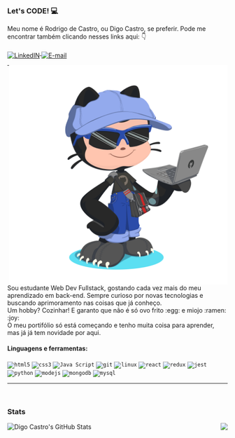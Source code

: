 ### Let's CODE! :computer:

Meu nome é Rodrigo de Castro, ou Digo Castro, se preferir.
Pode me encontrar também clicando nesses links aqui: :point_down:
<p align="left">
<a target="_blank" href="https://www.linkedin.com/in/dev-rodrigocastro/">
  <img align="middle" alt="LinkedIN" width="38px" src="https://image.flaticon.com/icons/svg/1384/1384014.svg" />
</a>
<a target="_blank" href="mailto:dygo.castro@gmail.com">
  <img align="middle" alt="E-mail" width="38px" src="https://image.flaticon.com/icons/svg/95/95627.svg" />
</a>
</p>
  <img align="right" alt="my octocat" width="500px" src="https://github.com/Digo-Castro/Digo-Castro/blob/main/digo-castro-octocat.png" />
</p>
<hr>
Sou estudante Web Dev Fullstack, gostando cada vez mais do meu aprendizado em back-end. Sempre curioso por novas tecnologias e buscando aprimoramento nas coisas que já conheço.
<br>
Um hobby? Cozinhar! E garanto que não é só ovo frito :egg: e miojo :ramen: :joy:
<br>
O meu portifólio só está começando e tenho muita coisa para aprender, mas já já tem novidade por aqui.<br>

#### Linguagens e ferramentas:

<code><img height="38" src="https://pics.freeicons.io/uploads/icons/png/14072054271548141949-512.png" alt="html5"/></code>
<code><img height="38" src="https://pics.freeicons.io/uploads/icons/png/21337745421536211768-512.png" alt="css3"/></code>
<code><img height="38" src="https://www.devexhub.com/wp-content/uploads/2019/12/javascript-icon-png-23.png" alt="Java Script"></code>
<code><img height="38" src="https://pics.freeicons.io/uploads/icons/png/9374299221540553610-512.png" alt="git"/></code>
<code><img height="38" src="https://pics.freeicons.io/uploads/icons/png/3525127881551941184-512.png" alt="linux"/></code>
<code><img height="38" src="https://www.flaticon.com/svg/static/icons/svg/919/919851.svg" alt="react"></code>
<code><img height="38" src="https://pics.freeicons.io/uploads/icons/png/9818154791551942292-512.png" alt="redux"/></code>
<code><img height="38" src="https://pics.freeicons.io/uploads/icons/png/5894313931548218185-512.png" alt="jest"/></code>
<code><img height="38" src="https://pics.freeicons.io/uploads/icons/png/12785093741551942290-512.png" alt="python"/></code>
<code><img height="38" src="https://image.flaticon.com/icons/png/512/919/919825.png" alt="modejs"/></code>
<code><img height="38" src="https://w1.pngwing.com/pngs/104/466/png-transparent-mongodb-logo-database-nosql-postgresql-mysql-green-text-line-thumbnail.png" alt="mongodb"/></code>
<code><img height="38" src="https://image.flaticon.com/icons/png/512/919/919836.png" alt="mysql"/></code>
<hr>
<br>

### Stats <br>
<img  align="left" src="https://github-readme-stats.vercel.app/api?username=Digo-Castro&show_icons=true&theme=great-gatsby" alt="Digo Castro's GitHub Stats" />

<a href="https://github.com/Digo-Castro">
  <img align="right" src="https://github-readme-stats.vercel.app/api/top-langs/?username=Digo-Castro&langs_count=8&&show_icons=true&title_color=ff9600&icon_color=ff9600&text_color=ffe900&bg_color=000" />
</a>
